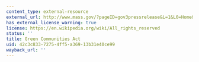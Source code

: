 ```yaml
---
content_type: external-resource
external_url: http://www.mass.gov/?pageID=gov3pressrelease&L=1&L0=Home&sid=Agov3&b=pressrelease&f=080702_bill_energy_clean&csid=Agov3
has_external_license_warning: true
license: https://en.wikipedia.org/wiki/All_rights_reserved
status: ''
title: Green Communities Act
uid: 42c3c833-7275-4ff5-a369-13b31e40ce99
wayback_url: ''
---
```

